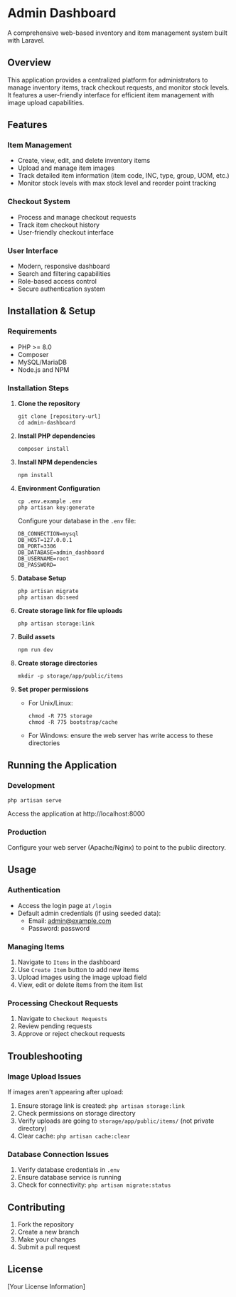 # Admin Dashboard

A comprehensive web-based inventory and item management system built with Laravel.

## Overview

This application provides a centralized platform for administrators to manage inventory items, track checkout requests, and monitor stock levels. It features a user-friendly interface for efficient item management with image upload capabilities.

## Features

### Item Management
- Create, view, edit, and delete inventory items
- Upload and manage item images
- Track detailed item information (item code, INC, type, group, UOM, etc.)
- Monitor stock levels with max stock level and reorder point tracking

### Checkout System
- Process and manage checkout requests
- Track item checkout history
- User-friendly checkout interface

### User Interface
- Modern, responsive dashboard
- Search and filtering capabilities
- Role-based access control
- Secure authentication system

## Installation & Setup

### Requirements
- PHP >= 8.0
- Composer
- MySQL/MariaDB
- Node.js and NPM

### Installation Steps

1. **Clone the repository**
   ```
   git clone [repository-url]
   cd admin-dashboard
   ```

2. **Install PHP dependencies**
   ```
   composer install
   ```

3. **Install NPM dependencies**
   ```
   npm install
   ```

4. **Environment Configuration**
   ```
   cp .env.example .env
   php artisan key:generate
   ```
   
   Configure your database in the `.env` file:
   ```
   DB_CONNECTION=mysql
   DB_HOST=127.0.0.1
   DB_PORT=3306
   DB_DATABASE=admin_dashboard
   DB_USERNAME=root
   DB_PASSWORD=
   ```

5. **Database Setup**
   ```
   php artisan migrate
   php artisan db:seed
   ```

6. **Create storage link for file uploads**
   ```
   php artisan storage:link
   ```

7. **Build assets**
   ```
   npm run dev
   ```

8. **Create storage directories**
   ```
   mkdir -p storage/app/public/items
   ```

9. **Set proper permissions**
   - For Unix/Linux:
     ```
     chmod -R 775 storage
     chmod -R 775 bootstrap/cache
     ```
   - For Windows: ensure the web server has write access to these directories

## Running the Application

### Development
```
php artisan serve
```
Access the application at http://localhost:8000

### Production
Configure your web server (Apache/Nginx) to point to the public directory.

## Usage

### Authentication
- Access the login page at `/login`
- Default admin credentials (if using seeded data):
  - Email: admin@example.com
  - Password: password

### Managing Items
1. Navigate to `Items` in the dashboard
2. Use `Create Item` button to add new items
3. Upload images using the image upload field
4. View, edit or delete items from the item list

### Processing Checkout Requests
1. Navigate to `Checkout Requests`
2. Review pending requests
3. Approve or reject checkout requests

## Troubleshooting

### Image Upload Issues
If images aren't appearing after upload:
1. Ensure storage link is created: `php artisan storage:link`
2. Check permissions on storage directory
3. Verify uploads are going to `storage/app/public/items/` (not private directory)
4. Clear cache: `php artisan cache:clear`

### Database Connection Issues
1. Verify database credentials in `.env`
2. Ensure database service is running
3. Check for connectivity: `php artisan migrate:status`

## Contributing

1. Fork the repository
2. Create a new branch
3. Make your changes
4. Submit a pull request

## License

[Your License Information]
